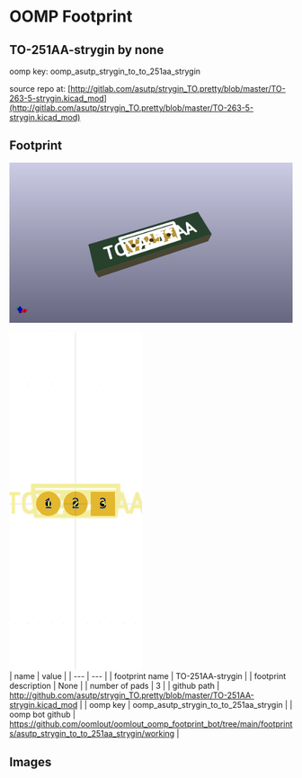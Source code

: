 # OOMP Footprint  
## TO-251AA-strygin  by none  
  
oomp key: oomp_asutp_strygin_to_to_251aa_strygin  
  
source repo at: [http://gitlab.com/asutp/strygin_TO.pretty/blob/master/TO-263-5-strygin.kicad_mod](http://gitlab.com/asutp/strygin_TO.pretty/blob/master/TO-263-5-strygin.kicad_mod)  
## Footprint  
  
[![working_kicad_pcb_3d.png](working_kicad_pcb_3d_600.png)](working_kicad_pcb_3d.png)  
  
[![working.png](working_600.png)](working.png)  
| name | value | 
| --- | --- | 
| footprint name | TO-251AA-strygin | 
| footprint description | None | 
| number of pads | 3 | 
| github path | http://github.com/asutp/strygin_TO.pretty/blob/master/TO-251AA-strygin.kicad_mod | 
| oomp key | oomp_asutp_strygin_to_to_251aa_strygin | 
| oomp bot github | https://github.com/oomlout/oomlout_oomp_footprint_bot/tree/main/footprints/asutp_strygin_to_to_251aa_strygin/working | 
## Images  
